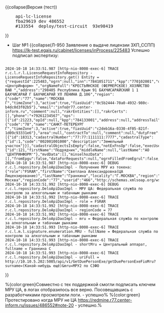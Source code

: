 <!-- #region(collapsed) [NAME] -->
{{collapse(Версия (тест))
<pre>
    api-lc-license
    fba29619 dev 486552
    #133554  deploy/test-circuit  93e98419
</pre>
}}
<!-- #endregion --> 
<!-- #region(collapsed) [NAME] -->
* Шаг №1
{{collapse(Л-950 Заявление о выдаче лицензии ЗХП_ССПП)
https://lk-test.egais.ru/cabinet/licenses/inProcess/225483
Успешно подписал экспертизу:
<!-- #region(collapsed) [shell] -->
<pre><code class='shell'>
2024-10-18 14:33:51.987 [http-nio-8008-exec-6] TRACE r.c.l.r.l.LicenseRequestInfoRepository - LicenseRequestInfoRepository.get() Entity = {"requestId":225483,"ogrn":null,"inn":"7841051711","kpp":"770102001","orgActivityName":"АО","orgNameBrief":"АО «ЦентрИнформ» ","orgNameFull":"КРЕСТЬЯНСКОЕ (ФЕРМЕРСКОЕ) ХОЗЯЙСТВО  ВАЮ ","address":"298405 Республика Крым 91 БАХЧИСАРАЙСКИЙ 1 1 БАХЧИСАРАЙ Г БАХЧИСАРАЙ УЛ ЛЕНИНА Д.106","region":{"code":"77","name":"МОСКВА Г","timeZone":3,"active":true,"fiasUuid":"0c5b2444-70a0-4932-980c-b4dc0d3f02b5"},"email":"info@r77.center-inform.ru","comment":null,"rakrEntities":[],"rakrCerts":[],"phone":"+79261234567","ops":[{"id":21223,"opId":null,"kpp":"784133001","address":null,"addressTail":null,"region":{"code":"78","name":"САНКТ-ПЕТЕРБУРГ Г","timeZone":3,"active":true,"fiasUuid":"c2deb16a-0330-4f05-821f-1d09c93331e6"},"area":null,"contractTo":null,"comment":null,"dutyFree":null}],"final":true,"infoCadastralObjects":[{"id":18313,"cadastralNumber":"77:77:1111111:7777","cadastralType":{"id":1,"code":"002001001000","description":"Земельный участок"}}],"cadastralObjectsIsEmpty":false,"notExFnsOp":false,"execUser":{"id":121,"firstName":"Подрядчик","middleName":null,"lastName":"АО 'ЦЕНТРИНФОРМ'"},"mvdData":[],"minselhozData":[],"fromEpgu":false,"dataForRequests":null,"ogrnFilledFromEgrul":false,"innFilledFromEgrul":false,"kppFilledFromEgrul":false,"orgNameBriefFilledFromEgrul":false,"orgNameFullFilledFromEgrul":false,"addressFilledFromEgrul":false,"egrulData":false}
2024-10-18 14:33:51.987 [http-nio-8008-exec-6] DEBUG r.c.l.repository.DeloApiDaoImpl - Получение МРУ из токена: {"role":"FSRAR","firstName":"Светлана Александровна(ЦА Лицензирование)","lastName":"Гранкина","locality":"Г.МОСКВА","region":"77 Москва","regionCode":"77","userid":"466","http://schemas.xmlsoap.org/ws/2005/05/identity/claims/nameidentifier":"466","roleid":"42","permissions":"News,Retail,MarketParticipants,MarketParticipantsV2,Retail,Retail,Retail,Retail,Retail,Retail","listRegionCodes":"77","exp":1729260929,"iss":"CAEgais","aud":"Users"}
2024-10-18 14:33:51.992 [http-nio-8008-exec-6] DEBUG r.c.l.repository.DeloApiDaoImpl - МРУ ЦА: Федеральная служба по контролю за алкогольным и табачным рынками
2024-10-18 14:33:51.992 [http-nio-8008-exec-6] TRACE r.c.l.repository.DeloApiDaoImpl - role = FSRAR
2024-10-18 14:33:51.992 [http-nio-8008-exec-6] TRACE r.c.l.repository.DeloApiDaoImpl - regionCode = 77
2024-10-18 14:33:51.992 [http-nio-8008-exec-6] TRACE r.c.l.repository.DeloApiDaoImpl - mru = Федеральная служба по контролю за алкогольным и табачным рынками
2024-10-18 14:33:51.993 [http-nio-8008-exec-6] TRACE r.c.l.m.l.signature.enumeration.MRU - fullName = Федеральная служба по контролю за алкогольным и табачным рынками
2024-10-18 14:33:51.993 [http-nio-8008-exec-6] TRACE r.c.l.repository.DeloApiDaoImpl - shortMru = Центральный аппарат, fullname = Гранкина С
2024-10-18 14:33:51.993 [http-nio-8008-exec-6] TRACE r.c.l.repository.DeloApiDaoImpl - uriFull = http://10.10.5.202:5005/api/v1/GetDuePersonExe/getDuePersonExeFioMru?surname=(Какой-нибудь ещё)&mru=МРУ2 по СЗФО
</code></pre>
<!-- #endregion --> 
}}
<!-- #endregion --> 

%{color:green}Совместно с тех поддержкой смогли подписать ключем МРУ ЦА, в логах отобразилось все верно. Посовещавшись с разработчиками просмотрели логи. - успешно%
%{color:green}Протестировано когда МРУ не ЦА https://redmine.r77.center-inform.ru/issues/486552#note-20 - успешно.%
